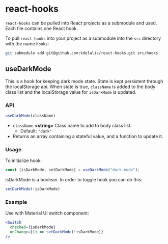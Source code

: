 # react-hooks

`react-hooks` can be pulled into React projects as a submodule and used. Each file contains one React hook.

To pull `react-hooks` into your project as a submodule into the `src` directory with the name `hooks`:

```sh
git submodule add git@github.com:kdelalic/react-hooks.git src/hooks
```

## useDarkMode

This is a hook for keeping dark mode state. State is kept persistent through the localStorage api. When state is true, `className` is added to the body class list and the localStorage value for `isDarkMode` is updated.

### API

```js
useDarkMode(className)
```

- `className` __\<string\>__ Class name to add to body class list.
  - Default: `"dark"`
- Returns an array containing a stateful value, and a function to update it.

### Usage

To initialize hook:

```js
const [isDarkMode, setDarkMode] = useDarkMode("dark-mode");
```

isDarkMode is a boolean. In order to toggle hook you can do this:

```js
setDarkMode(!isDarkMode)
```

### Example

Use with Material UI switch component:

```jsx
<Switch
  checked={isDarkMode}
  onChange={() => setDarkMode(!isDarkMode)}
/>
```
